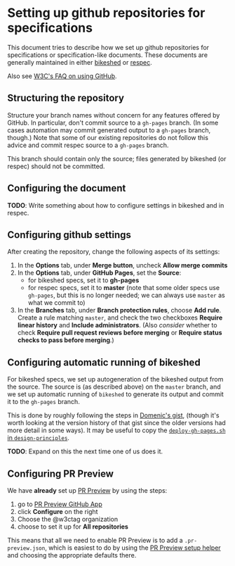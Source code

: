 # Setting up github repositories for specifications

This document tries to describe how we set up github repositories
for specifications or specification-like documents.
These documents are generally maintained in either
[bikeshed](https://github.com/tabatkins/bikeshed/)
or
[respec](https://github.com/w3c/respec/).

Also see [W3C's FAQ on using GitHub](https://w3c.github.io/faq.html).

## Structuring the repository

Structure your branch names without concern for any features offered by GitHub.  In particular, don't commit source to a `gh-pages` branch.  (In some cases automation may commit generated output to a `gh-pages` branch, though.)  Note that some of our existing repositories do not follow this advice and commit respec source to a `gh-pages` branch.

This branch should contain only the source; files generated by bikeshed (or respec) should not be committed.

## Configuring the document

**TODO**: Write something about how to configure settings in bikeshed and in respec.

## Configuring github settings

After creating the repository, change the following aspects of its settings:
1. In the **Options** tab, under **Merge button**, uncheck **Allow merge commits**
2. In the **Options** tab, under **GitHub Pages**, set the **Source**:
   * for bikeshed specs, set it to **gh-pages**
   * for respec specs, set it to **master**  (note that some older specs use `gh-pages`, but this is no longer needed; we can always use `master` as what we commit to)
3. In the **Branches** tab, under **Branch protection rules**, choose **Add rule**.  Create a rule matching `master`, and check the two checkboxes **Require linear history** and **Include administrators**.  (Also *consider* whether to check **Require pull request reviews before merging** or **Require status checks to pass before merging**.)

## Configuring automatic running of bikeshed

For bikeshed specs, we set up autogeneration of the bikeshed output from the source.
The source is (as described above) on the `master` branch,
and we set up automatic running of `bikeshed` to generate its output and commit it to the `gh-pages` branch.

This is done by roughly following the steps in
[Domenic's gist](https://gist.github.com/domenic/ec8b0fc8ab45f39403dd),
(though it's worth looking at the version history of that gist since the older versions had more detail in some ways).
It may be useful to copy the 
[`deploy-gh-pages.sh` in `design-principles`](https://github.com/w3ctag/design-principles/blob/master/deploy-gh-pages.sh).

**TODO**: Expand on this the next time one of us does it.

## Configuring PR Preview

We have **already** set up [PR Preview](https://github.com/tobie/pr-preview) by using the steps:
1. go to [PR Preview GitHub App](https://github.com/apps/pr-preview)
2. click **Configure** on the right
3. Choose the @w3ctag organization
4. choose to set it up for **All repositories**

This means that all we need to enable PR Preview is to add a `.pr-preview.json`, which is easiest to do by using the [PR Preview setup helper](https://tobie.github.io/pr-preview/config.html) and choosing the appropriate defaults there.
